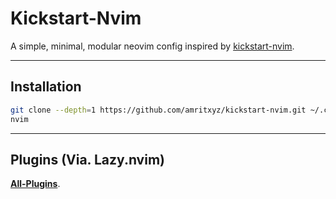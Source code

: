 # Kickstart-Nvim

A simple, minimal, modular neovim config inspired by [kickstart-nvim](https://github.com/nvim-lua/kickstart.nvim).

---

## Installation

```bash
git clone --depth=1 https://github.com/amritxyz/kickstart-nvim.git ~/.config/nvim
nvim
```

---

## Plugins (Via. Lazy.nvim)
[**All-Plugins**](https://github.com/amritxyz/kickstart-nvim/blob/main/lua/plugins).
